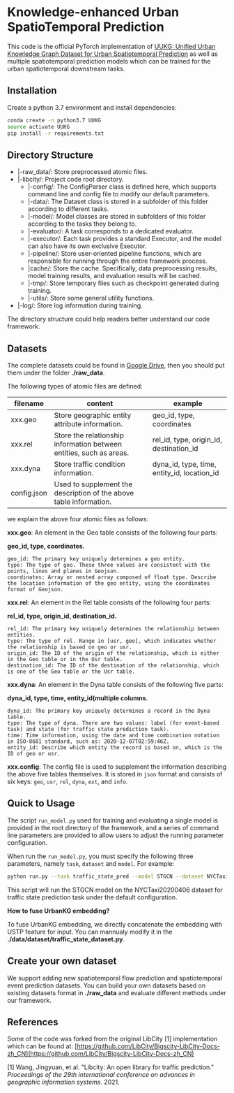 #  Knowledge-enhanced Urban SpatioTemporal Prediction 

This code is the official PyTorch implementation of [UUKG: Unified Urban Knowledge Graph Dataset for Urban Spatiotemporal Prediction](https://arxiv.org/pdf/2306.11443.pdf) as well as multiple spatiotemporal prediction models which can be trained for the urban spatiotemporal downstream tasks. 

## Installation

Create a python 3.7 environment and install dependencies:

```bash
conda create -n python3.7 UUKG
source activate UUKG
pip install -r requirements.txt
```

## Directory Structure

- |-raw_data/:    Store preprocessed atomic files.
- |-libcity/:    Project code root directory.
  - |-config/:   The ConfigParser class is defined here, which supports command line and config file to modify our default parameters. 
  - |-data/:   The Dataset class is stored in a subfolder of this folder according to different tasks. 
  - |-model/:    Model classes are stored in subfolders of this folder according to the tasks they belong to. 
  - |-evaluator/:    A task corresponds to a dedicated evaluator.
  - |-executor/:    Each task provides a standard Executor, and the model can also have its own exclusive Executor.
  - |-pipeline/:     Store user-oriented pipeline functions, which are responsible for running through the entire framework process.
  - |cache/:    Store the cache. Specifically, data preprocessing results, model training results, and evaluation results will be cached.
  - |-tmp/:    Store temporary files such as checkpoint generated during training.
  - |-utils/:    Store some general utility functions.
- |-log/:    Store log information during training.

The directory structure could help readers better understand our code framework.


## Datasets

The complete datasets could be found in  [Google Drive](https://drive.google.com/drive/folders/1egTmnKRzTQuyW_hsbFURUonGC-bJmBHW?usp=sharing), then you should put them under the folder **./raw_data**.

The following types of atomic files are defined:

| filename    | content                                  | example                                  |
| ----------- | ---------------------------------------- | ---------------------------------------- |
| xxx.geo     | Store geographic entity attribute information. | geo_id, type, coordinates                |
| xxx.rel     | Store the relationship information between entities, such as areas. | rel_id, type, origin_id, destination_id  |
| xxx.dyna    | Store traffic condition information.     | dyna_id, type, time, entity_id, location_id |
| config.json | Used to supplement the description of the above table information. |                                          |

we explain the above four atomic files as follows:

**xxx.geo**: An element in the Geo table consists of the following four parts:

**geo_id, type, coordinates.**

```
geo_id: The primary key uniquely determines a geo entity.
type: The type of geo. These three values are consistent with the points, lines and planes in Geojson.
coordinates: Array or nested array composed of float type. Describe the location information of the geo entity, using the coordinates format of Geojson.
```

**xxx.rel**: An element in the Rel table consists of the following four parts:

**rel_id, type, origin_id, destination_id.**

```
rel_id: The primary key uniquely determines the relationship between entities.
type: The type of rel. Range in [usr, geo], which indicates whether the relationship is based on geo or usr.
origin_id: The ID of the origin of the relationship, which is either in the Geo table or in the Usr table.
destination_id: The ID of the destination of the relationship, which is one of the Geo table or the Usr table.
```

**xxx.dyna**: An element in the Dyna table consists of the following five parts:

**dyna_id, type, time, entity_id(multiple columns**.

```
dyna_id: The primary key uniquely determines a record in the Dyna table.
type: The type of dyna. There are two values: label (for event-based task) and state (for traffic state prediction task).
time: Time information, using the date and time combination notation in ISO-8601 standard, such as: 2020-12-07T02:59:46Z.
entity_id: Describe which entity the record is based on, which is the ID of geo or usr.
```

**xxx.config**: The config file is used to supplement the information describing the above five tables themselves. It is stored in `json` format and consists of six keys: `geo`, `usr`, `rel`, `dyna`, `ext`, and `info`.

## Quick to Usage

The script `run_model.py` used for training and evaluating a single model is provided in the root directory of the framework, and a series of command line parameters are provided to allow users to adjust the running parameter configuration.

When run the `run_model.py`, you must specify the following three parameters, namely `task`, `dataset` and `model`. For example:

```bash
python run.py --task traffic_state_pred --model STGCN --dataset NYCTaxi20200406
```

This script will run the STGCN model on the NYCTaxi20200406 dataset for traffic state prediction task under the default configuration.

**How to fuse UrbanKG embedding?**

To fuse UrbanKG embedding, we directly concatenate the embedding with USTP feature for input. You can mannualy modify it in the **./data/dataset/traffic_state_dataset.py**.

## Create your own dataset

We support adding new spatiotemporal flow prediction and spatiotemporal event prediction datasets. You can build your own datasets based on existing datasets format in **./raw_data** and evaluate different methods under our framework.

## References

Some of the code was forked from the original LibCity [1] implementation which can be found at: [https://github.com/LibCity/Bigscity-LibCity-Docs-zh_CN](https://github.com/LibCity/Bigscity-LibCity-Docs-zh_CN)

[1] Wang, Jingyuan, et al. "Libcity: An open library for traffic prediction." *Proceedings of the 29th international conference on advances in geographic information systems*. 2021.
